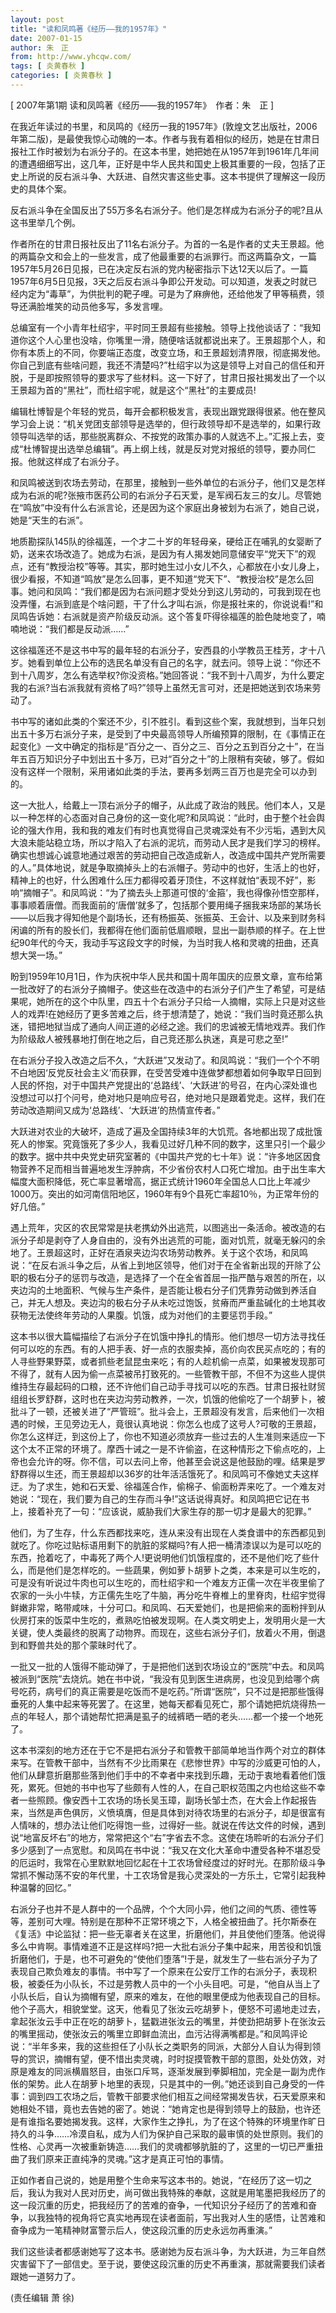 ```yaml
---
layout: post
title: "读和凤鸣著《经历——我的1957年》"
date: 2007-01-15
author: 朱　正
from: http://www.yhcqw.com/
tags: [ 炎黄春秋 ]
categories: [ 炎黄春秋 ]
---
```



[ 2007年第1期 读和凤鸣著《经历——我的1957年》　作者：朱　正 ]


在我近年读过的书里，和凤鸣的《经历一我的1957年》(敦煌文艺出版社，2006年第二版)，是最使我惊心动魄的一本。作者与我有着相似的经历，她是在甘肃日报社工作时被划为右派分子的。在这本书里，她把她在从1957年到1961年几年间的遭遇细细写出，这几年，正好是中华人民共和国史上极其重要的一段，包括了正史上所说的反右派斗争、大跃进、自然灾害这些史事。这本书提供了理解这一段历史的具体个案。

反右派斗争在全国反出了55万多名右派分子。他们是怎样成为右派分子的呢?且从这书里举几个例。


作者所在的甘肃日报社反出了11名右派分子。为首的一名是作者的丈夫王景超。他的两篇杂文和会上的一些发言，成了他最重要的右派罪行。而这两篇杂文，一篇1957年5月26日见报，已在决定反右派的党内秘密指示下达12天以后了。一篇1957年6月5日见报，3天之后反右派斗争即公开发动。可以知道，发表之时就已经内定为“毒草”，为供批判的靶子哩。可是为了麻痹他，还给他发了甲等稿费，领导还满脸堆笑的动员他多写，多发言哩。


总编室有一个小青年杜绍宇，平时同王景超有些接触。领导上找他谈话了：“我知道你这个人心里也没啥，你嘴里一滑，随便啥话就都说出来了。王景超那个人，和你有本质上的不同，你要端正态度，改变立场，和王景超划清界限，彻底揭发他。你自己到底有些啥问题，我还不清楚吗?”杜绍宇以为这是领导上对自己的信任和开脱，于是即按照领导的要求写了些材料。这一下好了，甘肃日报社揭发出了一个以王景超为首的“黑社”，而杜绍宇呢，就是这个“黑社”的主要成员!


编辑杜博智是个年轻的党员，每开会都积极发言，表现出跟党跟得很紧。他在整风学习会上说：“机关党团支部领导是选举的，但行政领导却不是选举的，如果行政领导叫选举的话，那些脱离群众、不按党的政策办事的人就选不上。”汇报上去，变成“杜博智提出选举总编辑”。再上纲上线，就是反对党对报纸的领导，要办同仁报。他就这样成了右派分子。


和凤鸣被送到农场去劳动，在那里，接触到一些外单位的右派分子，他们又是怎样成为右派的呢?张掖市医药公司的右派分子石天爱，是军阀石友三的女儿。尽管她在“鸣放”中没有什么右派言论，还是因为这个家庭出身被划为右派了，她自己说，她是“天生的右派”。


地质勘探队145队的徐福莲，一个才二十岁的年轻母亲，硬给正在哺乳的女婴断了奶，送来农场改造了。她成为右派，是因为有人揭发她同意储安平“党天下”的观点，还有“教授治校”等等。其实，那时她生过小女儿不久，心都放在小女儿身上，很少看报，不知道“鸣放”是怎么回事，更不知道“党天下”、“教授治校”是怎么回事。她问和凤鸣：“我们都是因为右派问题才受处分到这儿劳动的，可我到现在也没弄懂，右派到底是个啥问题，干了什么才叫右派，你是报社来的，你说说看!”和凤鸣告诉她：右派就是资产阶级反动派。这个答复吓得徐福莲的脸色陡地变了，喃喃地说：“我们都是反动派……”


这徐福莲还不是这书中写的最年轻的右派分子，安西县的小学教员王桂芳，才十八岁。她看到单位上公布的选民名单没有自己的名字，就去问。领导上说：“你还不到十八周岁，怎么有选举权?你没资格。”她回答说：“我不到十八周岁，为什么要定我的右派?当右派我就有资格了吗?”领导上虽然无言可对，还是把她送到农场来劳动了。


书中写的诸如此类的个案还不少，引不胜引。看到这些个案，我就想到，当年只划出五十多万右派分子来，是受到了中央最高领导人所编预算的限制，在《事情正在起变化》一文中确定的指标是“百分之一、百分之三、百分之五到百分之十”，在当年五百万知识分子中划出五十多万，已对“百分之十”的上限稍有突破，够了。假如没有这样一个限制，采用诸如此类的手法，要再多划两三百万也是完全可以办到的。


这一大批人，给戴上一顶右派分子的帽子，从此成了政治的贱民。他们本人，又是以一种怎样的心态面对自己身份的这一变化呢?和凤鸣说：“此时，由于整个社会舆论的强大作用，我和我的难友们有时也真觉得自己灵魂深处有不少污垢，遇到大风大浪未能站稳立场，所以才陷入了右派的泥坑，而劳动人民才是我们学习的榜样。确实也想诚心诚意地通过艰苦的劳动把自己改造成新人，改造成中国共产党所需要的人。”具体地说，就是争取摘掉头上的右派帽子。劳动中的也好，生活上的也好，精神上的也好，什么困难什么压力都得咬着牙顶住，不这样就怕“表现不好”，影响“摘帽子”。和凤鸣说：“为了摘去头上那道可恨的‘金箍’，我也得像孙悟空那样，事事顺着唐僧。而我面前的‘唐僧’就多了，包括那个要用绳子捆我来场部的某场长——以后我才得知他是个副场长，还有杨振英、张振英、王会计、以及来到财务科闲谝的所有的股长们，我都得在他们面前低眉顺眼，显出一副恭顺的样子。在上世纪90年代的今天，我动手写这段文字的时候，为当时我人格和灵魂的扭曲，还真想大哭一场。”


盼到1959年10月1日，作为庆祝中华人民共和国十周年国庆的应景文章，宣布给第一批改好了的右派分子摘帽子。使这些在改造中的右派分子们产生了希望，可是结果呢，她所在的这个中队里，四五十个右派分子只给一人摘帽，实际上只是对这些人的戏弄!在她经历了更多苦难之后，终于想清楚了，她说：“我们当时竟还那么执迷，错把地狱当成了通向人间正道的必经之途。我们的忠诚被无情地戏弄。我们作为阶级敌人被残暴地打倒在地之后，自己竞还那么执迷，真是可悲之至!”


在右派分子投入改造之后不久，“大跃进”又发动了。和凤鸣说：“我们一个个不明不白地因‘反党反社会主义’而获罪，在受苦受难中连做梦都想着如何争取早日回到人民的怀抱，对于中国共产党提出的‘总路线’、‘大跃进’的号召，在内心深处谁也没想过可以打个问号，绝对地只是响应号召，绝对地只是跟着党走。这样，我们在劳动改造期间又成为‘总路线’、‘大跃进’的热情宣传者。”


大跃进对农业的大破坏，造成了遍及全国持续3年的大饥荒。各地都出现了成批饿死人的惨案。究竟饿死了多少人，我看见过好几种不同的数字，这里只引一个最少的数字。据中共中央党史研究室著的《中国共产党的七十年》说：“许多地区因食物营养不足而相当普遍地发生浮肿病，不少省份农村人口死亡增加。由于出生率大幅度大面积降低，死亡率显著增高，据正式统计1960年全国总人口比上年减少1000万。突出的如河南信阳地区，1960年有9个县死亡率超10％，为正常年份的好几倍。”


遇上荒年，灾区的农民常常是扶老携幼外出逃荒，以图逃出一条活命。被改造的右派分子却是剥夺了人身自由的，没有外出逃荒的可能，面对饥荒，就毫无躲闪的余地了。王景超这时，正好在酒泉夹边沟农场劳动教养。关于这个农场，和凤鸣说：“在反右派斗争之后，从省上到地区领导，他们对于在全省新出现的开除了公职的极右分子的惩罚与改造，是选择了一个在全省首屈一指严酷与艰苦的所在，以夹边沟的土地面积、气候与生产条件，是否能让极右分子们凭靠劳动做到养活自己，并无人想及。夹边沟的极右分子从未吃过饱饭，贫瘠而严重盐碱化的土地其收获物无法使终年劳动的人果腹。饥饿，成为对他们的主要惩罚手段。”


这本书以很大篇幅描绘了右派分子在饥饿中挣扎的情形。他们想尽一切方法寻找任何可以吃的东西。有的人把手表、好一点的衣服卖掉，高价向农民买点吃的；有的人寻些野果野菜，或者抓些老鼠昆虫来吃；有的人趁机偷一点菜，如果被发现那可不得了，就有人因为偷一点菜被吊打致死的。一些管教干部，不但不为这些人提供维持生存最起码的口粮，还不许他们自己动手寻找可以吃的东西。甘肃日报社财贸组组长罗舒群，这时也在夹边沟劳动教养，一次，饥饿的他偷吃了一个胡萝卜，被批斗了一顿，还被关进了“严管班”。批斗会上，王景超没有发言，后来他们一次相遇的时候，王见旁边无人，竟很认真地说：你怎么也成了这号人?可敬的王景超，你怎么这样迂，到这份上了，你也不知道必须放弃一些过去的人生准则来适应一下这个太不正常的环境了。摩西十诫之一是不许偷盗，在这种情形之下偷点吃的，上帝也会允许的呀。你不信，可以去问上帝，他甚至会说这是他鼓励的哩。结果是罗舒群得以生还，而王景超却以36岁的壮年活活饿死了。和凤鸣可不像她丈夫这样迂。为了求生，她和石天爱、徐福莲合作，偷棉子、偷面粉弄来吃了。一个难友对她说：“现在，我们要为自己的生存而斗争!”这话说得真好。和凤鸣把它记在书上，接着补充了一句：“应该说，威胁我们大家生存的那一切才是最大的犯罪。”


他们，为了生存，什么东西都找来吃，连从来没有出现在人类食谱中的东西都见到就吃了。你吃过贴标语用剩下的肮脏的浆糊吗?有人把一桶清漆误以为是可以吃的东西，抢着吃了，中毒死了两个人!更说明他们饥饿程度的，还不是他们吃了些什么，而是他们是怎样吃的。一些蔬果，例如萝卜胡萝卜之类，本来是可以生吃的，可是没有听说过牛肉也可以生吃的，而杜绍宇和一个难友方正儒一次在半夜里偷了农家的一头小牛犊，方正儒先生吃了牛脑，再分吃牛脊椎上的里脊肉，杜绍宇觉得鲜嫩非常，略带咸味，十分可口。和凤鸣、石天爱她们，也是把偷来的面粉拌到从伙房打来的饭菜中生吃的，煮熟吃怕被发现啊。在人类文明史上，发明用火是一大关键，使人类最终的脱离了动物界。而现在，这些右派分子们，放着火不用，倒退到和野兽共处的那个蒙昧时代了。


一批又一批的人饿得不能动弹了，于是把他们送到农场设立的“医院”中去。和凤鸣被派到“医院”去烧炕。她在书中说，“我没有见到医生进病房，也没见到给哪个病号吃药，病号们的真正需要是吃饭而不是吃药。”所谓“医院”，只不过是把那些饿得垂死的人集中起来等死罢了。在这里，她每天都看见死亡，那个请她把炕烧得热一点的年轻人，那个请她帮忙把满是虱子的绒裤晒一晒的老头……都一个接一个地死了。


这本书深刻的地方还在于它不是把右派分子和管教干部简单地当作两个对立的群体来写。在管教干部中，当然有不少比雨果在《悲惨世界》中写的沙威更可怕的人，他们从肆意折磨那些落到他们手中的不幸者中来找到乐趣，无动于衷地看着他们饿死，累死。但她的书中也写了些颇有人性的人，在自己职权范围之内也给这些不幸者一些照顾。像安西十工农场的场长吴玉璋，副场长邹士杰，在大会上作起报告来，当然是声色俱厉，义愤填膺，但是具体到对待农场里的右派分子，却是很富有人情味的，想办法让他们吃得饱一些，过得好一些。就说在传达文件的时候，遇到说“地富反坏右”的地方，常常把这个“右”字省去不念。这使在场聆听的右派分子们多少感到了一点宽慰。和凤鸣在书中说：“我又在文化大革命中遭受各种不堪忍受的厄运时，我常在心里默默地回忆起在十工农场曾经度过的好时光。在那阶级斗争常抓不懈动荡不安的年代里，十工农场曾是我心灵深处的一方乐土，它常引起我种种温馨的回忆。”


右派分子也并不是人群中的一个品牌，个个大同小异，他们之间的气质、德性等等，差别可大哩。特别是在那种不正常环境之下，人格全被扭曲了。托尔斯泰在《复活》中论监狱：把一些无辜者关在这里，折磨他们，并且使他们堕落。他说得多么中肯啊。事情难道不正是这样吗?把一大批右派分子集中起来，用苦役和饥饿折磨他们，于是，也不可避免的“使他们堕落”!于是，就发生了一些右派分子为了表现自己欺负难友的事情。书中写了一个原来在公安厅工作的右派分子，表现积极，被委任为小队长，不过是劳教人员中的一个小头目吧。可是，“他自从当上了小队长后，自认为摘帽有望，原来的难友，在他的眼里便成为他表现自己的目标。他个子高大，相貌堂堂。这天，他看见了张汝云吃胡萝卜，便怒不可遏地走过去，拿起张汝云手中正在吃的胡萝卜，猛戳进张汝云的嘴里，并使劲把胡萝卜在张汝云的嘴里摇动，使张汝云的嘴里立即鲜血流出，血污沾得满嘴都是。”和凤鸣评论说：“半年多来，我的这些担任了小队长之类职务的同派，大部分人自认为得到领导的赏识，摘帽有望，便不惜出卖灵魂，时时捉摸管教干部的意图，处处仿效，对原是难友的同派横眉怒目，由张口斥骂，逐渐发展到拳脚相加，完全是一副为虎作伥的架势。此人在胡萝卜地里的表现，只是其中的一例。”她还谈到自己身受的一件事：调到四工农场之后，管教干部要求他们相互之间经常揭发告状，石天爱原来和她相处不错，竟也去告她的密了。她说：“她肯定也是得到领导上的鼓励，也许还是有谁指名要她揭发我。这样，大家作生之挣扎，为了在这个特殊的环境里作旷日持久的斗争……冷漠自私，成为人们为保护自己采取的最审慎的处世原则。我们的性格、心灵再一次被重新铸造……我们的灵魂都够肮脏的了，这里的一切已严重扭曲了我们原来正直纯净的灵魂。”这才是真正可怕的事情。


正如作者自己说的，她是用整个生命来写这本书的。她说，“在经历了这一切之后，我认为我对人民对历史，尚可做出我特殊的奉献，这就是用笔墨把我经历了的这一段沉重的历史，把我经历了的苦难的奋争，一代知识分子经历了的苦难和奋争，以我独特的视角将它真实地再现在读者面前，写出我对人生的感悟，让苦难和奋争成为一笔精神财富警示后人，使这段沉重的历史永远勿再重演。”


我们这些读者都感谢她写了这本书。感谢她为反右派斗争，为大跃进，为三年自然灾害留下了一部信史。至于说，要使这段沉重的历史不再重演，那就需要我们读者跟她一道努力了。

(责任编辑 萧 徐)


